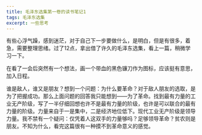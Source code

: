```yaml
---
title: 毛泽东选集第一卷的读书笔记1
tags: 毛泽东选集
excerpt: 一些思考
---
```


有些心浮气躁，感到迷茫，对于自己下一步要做什么，是明白，但是有很多，着急，需要整理思绪。过了12点，拿出借了许久的毛泽东选集，看上一篇，稍微学习一下。

在看了一会后突然有一个想法，画一个带血的黑色镰刀作为图标，应该挺有意思，加入日程。

谁是敌人，谁又是朋友？想到一个问题：为什么要革命？对于敌人朋友的选取，是为了把握成功。那么上面问题的回答我只能想到——为了革命。找到最有力量的工业无产阶级，写了一半仔细回想也许不是最有力量的阶级，也许是可以联合的最有力量的阶级。力量来自于一是集中，二是经济地位低下。现代工业无产阶级是领导力量。我不禁有一个疑问：仅凭着人这双手的力量够吗？足够领导革命？贫农则是朋友。不知为什么，看完这篇很有一种摸不到革命意义的感觉。